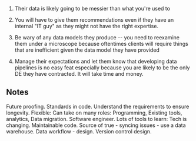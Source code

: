 1. Their data is likely going to be messier than what you're used to
    
2. You will have to give them recommendations even if they have an internal "IT guy" as they might not have the right expertise.
    
3. Be wary of any data models they produce -- you need to reexamine them under a microscope because oftentimes clients will require things that are inefficient given the data model they have provided
    
4. Manage their expectations and let them know that developing data pipelines is no easy feat especially because you are likely to be the only DE they have contracted. It will take time and money.

## Notes

Future proofing.
Standards in code.
Understand the requirements to ensure longevity.
Flexible: Can take on many roles: Programming, Existing tools, analytics, Data migration. Software engineer.
Lots of tools to learn: Tech is changing.
Maintainable code.
Source of true - syncing issues - use a data warehouse.
Data workflow - design.
Version control design.




